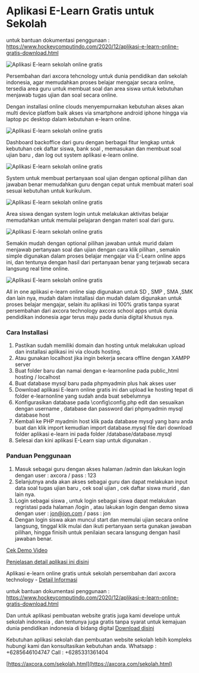 # Aplikasi E-Learn Gratis untuk Sekolah

untuk bantuan dokumentasi penggunaan : https://www.hockeycomputindo.com/2020/12/aplikasi-e-learn-online-gratis-download.html

![Aplikasi E-learn sekolah online gratis](https://2.bp.blogspot.com/-qMv0G3yldTk/XS9kKKfMbgI/AAAAAAAABP8/nE-r8B1kujolP2u-Awwr3Pi2jFXggUrlQCK4BGAYYCw/s600/axcora%2Bdesign%2Bpembuatan%2Bwebsite%2Bblogspot%2Btemplate.gif)

Persembahan dari axcora tehcnology untuk dunia pendidikan dan sekolah indonesia, agar memudahkan proses belajar mengajar secara online, tersedia area guru untuk membuat soal dan area siswa untuk kebutuhan menjawab tugas ujian dan soal secara online.

Dengan installasi online clouds menyempurnakan kebutuhan akses akan multi device platfom baik akses via smartphone android iphone hingga via laptop pc desktop dalam kebutuhan e-learn online.

![Aplikasi E-learn sekolah online gratis](https://a.fsdn.com/con/app/proj/aplikasi-e-learn-online-gratis/screenshots/aplikasi%20elarning%20online%20gratis%20download.png/max/max/1)

Dashboard backoffice dari guru dengan berbagai fitur lengkap untuk kebutuhan cek daftar siswa, bank soal , memasukan dan membuat soal ujian baru , dan log out system aplikasi e-learn online.

![Aplikasi E-learn sekolah online gratis](https://a.fsdn.com/con/app/proj/aplikasi-e-learn-online-gratis/screenshots/aplikasi%20elarning%20online%20gratis%20download.jpg/max/max/1)

System untuk membuat pertanyaan soal ujian dengan optional pilihan dan jawaban benar memudahkan guru dengan cepat untuk membuat materi soal sesuai kebutuhan untuk kurikulum.

![Aplikasi E-learn sekolah online gratis](https://a.fsdn.com/con/app/proj/aplikasi-e-learn-online-gratis/screenshots/aplikasi%20elarning%20sekolah%20online%20gratis%20download.png/max/max/1)

Area siswa dengan system login untuk melakukan aktivitas belajar memudahkan untuk memulai pelajaran dengan materi soal dari guru.

![Aplikasi E-learn sekolah online gratis](https://a.fsdn.com/con/app/proj/aplikasi-e-learn-online-gratis/screenshots/aplikasi%20elarning%20sekolah%20online%20gratis%20download.jpg/max/max/1)

Semakin mudah dengan optional pilihan jawaban untuk murid dalam menjawab pertanyaan soal dan ujian dengan cara klik pilihan , semakin simple digunakan dalam proses belajar mengajar via E-Learn online apps ini, dan tentunya dengan hasil dari pertanyaan benar yang terjawab secara langsung real time online.

![Aplikasi E-learn sekolah online gratis](https://a.fsdn.com/con/app/proj/aplikasi-e-learn-online-gratis/screenshots/aplikasi%20elarning%20sekolah%20sd%20smp%20sma%20online%20gratis%20download.jpg/max/max/1)

All in one aplikasi e-learn online siap digunakan untuk SD , SMP , SMA ,SMK dan lain nya, mudah dalam installasi dan mudah dalam digunakan untuk proses belajar mengajar, selain itu aplikasi ini 100% gratis tanpa syarat persembahan dari axcora technology axcora school apps untuk dunia pendidikan indonesia agar terus maju pada dunia digital khusus nya.

### Cara Installasi
1. Pastikan sudah memiliki domain dan hosting untuk melakukan upload dan installasi aplikasi ini via clouds hosting.
2. Atau gunakan localhost jika ingin bekerja secara offline dengan XAMPP server
3. Buat folder baru dan namai dengan e-learnonline pada public_html hosting / localhost
4. Buat database mysql baru pada phpmyadmin plus hak akses user
5. Download aplikasi E-learn online gratis ini dan upload ke hosting tepat di folder e-learnonline yang sudah anda buat sebelumnya
6. Konfigurasikan database pada \config\config.php edit dan sesuaikan dengan username , database dan password dari phpmyadmin mysql database host
7. Kembali ke PHP myadmin host klik pada database mysql yang baru anda buat dan klik import kemudian import database.mysql file dari download folder aplikasi e-learn ini pada folder /database/database.mysql
8. Selesai dan kini aplikasi E-Learn siap untuk digunakan .

### Panduan Penggunaan
1. Masuk sebagai guru dengan akses halaman /admin dan lakukan login dengan user : axcora / pass : 123
2. Selanjutnya anda akan akses sebagai guru dan dapat melakukan input data soal tugas ujian baru , cek soal ujian , cek daftar siswa murid , dan lain nya.
3. Login sebagai siswa , untuk login sebagai siswa dapat melakukan regristasi pada halaman /login , atau lakukan login dengan demo siswa dengan user : jon@jon.com / pass : jon
4. Dengan login siswa akan muncul start dan memulai ujian secara online langsung, tinggal klik mulai dan ikuti pertanyaan serta gunakan jawaban pilihan, hingga finisih untuk penilaian secara lansgung dengan hasil jawaban benar.

[Cek Demo Video](https://www.youtube.com/watch?v=IaSXNoT_oSQ)

[Penjelasan detail aplikasi ini disini](https://axcora.com/e-learndownload/)

Aplikasi e-learn online gratis untuk sekolah persembahan dari axcora technology - [Detail Informasi](https://axcora.com/sekolah.html)

untuk bantuan dokumentasi penggunaan : https://www.hockeycomputindo.com/2020/12/aplikasi-e-learn-online-gratis-download.html

Dan untuk aplikasi pembuatan website gratis juga kami develope untuk sekolah indonesia , dan tentunya juga gratis tanpa syarat untuk kemajuan dunia pendidikan indonesia di bidang digital [Download disini](https://github.com/mesinkasir/aplikasipembuatanwebsitesekolahgratis)

Kebutuhan aplikasi sekolah dan pembuatan website sekolah lebih kompleks hubungi kami dan konsultasikan kebutuhan anda.
Whatsapp : +6285646104747
Call : +6285331361404

[https://axcora.com/sekolah.html](https://axcora.com/sekolah.html)
